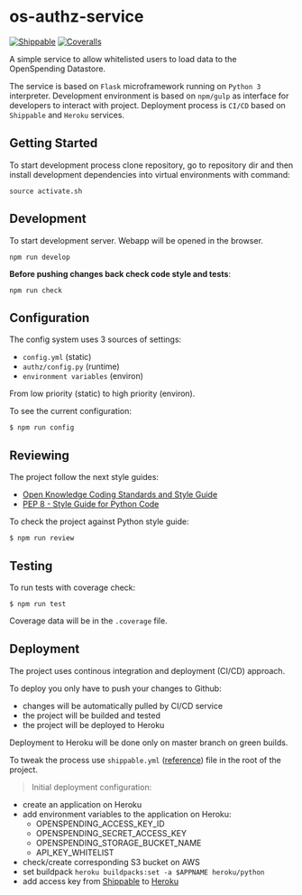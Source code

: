 # os-authz-service

[![Shippable](https://img.shields.io/shippable/5649a3971895ca447423925b.svg)](https://app.shippable.com/projects/5649a3971895ca447423925b)
[![Coveralls](http://img.shields.io/coveralls/roll/os-authz-service/master.svg)](https://coveralls.io/r/roll/os-authz-service)

A simple service to allow whitelisted users to load data to the OpenSpending Datastore.

The service is based on `Flask` microframework running on `Python 3` interpreter.
Development environment is based on `npm/gulp` as interface for developers to interact with project.
Deployment process is `CI/CD` based on `Shippable` and `Heroku` services.

## Getting Started

To start development process clone repository,
go to repository dir and then install development dependencies
into virtual environments with command:

```
source activate.sh
```

## Development

To start development server.
Webapp will be opened in the browser.

```
npm run develop
```

**Before pushing changes back check code style and tests**:

```
npm run check
```

## Configuration

The config system uses 3 sources of settings:
- `config.yml` (static)
- `authz/config.py` (runtime)
- `environment variables` (environ)

From low priority (static) to high priority (environ).

To see the current configuration:
```
$ npm run config
```

## Reviewing

The project follow the next style guides:
- [Open Knowledge Coding Standards and Style Guide](https://github.com/okfn/coding-standards)
- [PEP 8 - Style Guide for Python Code](https://www.python.org/dev/peps/pep-0008/)

To check the project against Python style guide:
```
$ npm run review
```
## Testing

To run tests with coverage check:
```
$ npm run test
```
Coverage data will be in the `.coverage` file.

## Deployment

The project uses continous integration and deployment (CI/CD) approach.

To deploy you only have to push your changes to Github:
- changes will be automatically pulled by CI/CD service
- the project will be builded and tested
- the project will be deployed to Heroku

Deployment to Heroku will be done only on master branch on green builds.

To tweak the process use `shippable.yml` ([reference](http://docs.shippable.com/yml_reference/))
file in the root of the project.

> Initial deployment configuration:
  - create an application on Heroku
  - add environment variables to the application on Heroku:
    - OPENSPENDING_ACCESS_KEY_ID
    - OPENSPENDING_SECRET_ACCESS_KEY
    - OPENSPENDING_STORAGE_BUCKET_NAME
    - API_KEY_WHITELIST
  - check/create corresponding S3 bucket on AWS
  - set buildpack `heroku buildpacks:set -a $APPNAME heroku/python`
  - add access key from [Shippable](https://app.shippable.com/subscriptions/54340a9a7a7fb11eaa649fb3/subscriptionsSettings) to [Heroku](https://dashboard.heroku.com/account)
